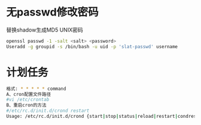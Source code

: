 <a name="g3ItM"></a>
# 无passwd修改密码
替换shadow生成MD5 UNIX密码
```bash
openssl passwd -1 -salt <salt> <password>  
Useradd -g groupid -s /bin/bash -u uid -p 'slat-passwd' username
```
<a name="KXgiy"></a>
# 计划任务
```bash
格式: * * * * * command 
A、cron配置文件路径
#vi /etc/crontab
B、重启cron的方法
#/etc/rc.d/init.d/crond restart
Usage: /etc/rc.d/init.d/crond {start|stop|status|reload|restart|condrestart}
```
